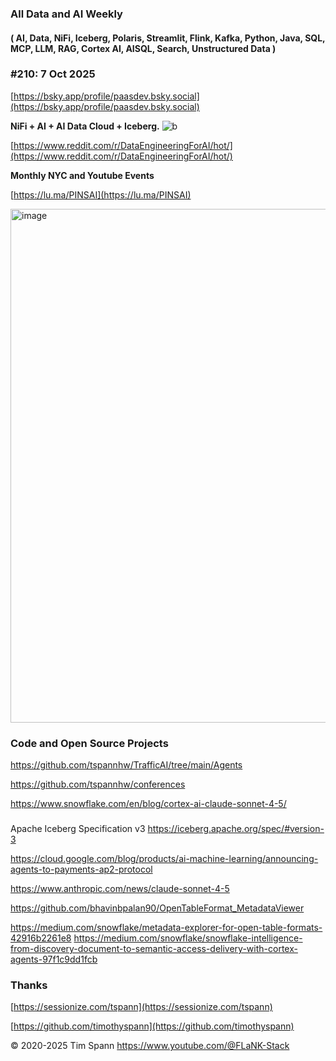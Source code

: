 
###  All Data and AI Weekly 
#### ( AI, Data, NiFi, Iceberg, Polaris, Streamlit, Flink, Kafka, Python, Java, SQL, MCP, LLM, RAG, Cortex AI, AISQL, Search, Unstructured Data )  
### #210: 7 Oct 2025

[https://bsky.app/profile/paasdev.bsky.social](https://bsky.app/profile/paasdev.bsky.social)

**NiFi + AI + AI Data Cloud + Iceberg.**
![b](https://images.credential.net/badge/tiny/g6fomszs_1741624330730_badge.png)

[https://www.reddit.com/r/DataEngineeringForAI/hot/](https://www.reddit.com/r/DataEngineeringForAI/hot/)

**Monthly NYC and Youtube Events**

[https://lu.ma/PINSAI](https://lu.ma/PINSAI)


<img width="1775" height="822" alt="image" src="https://github.com/user-attachments/assets/1bac957b-cce6-4889-896b-ab7fbca27102" />


### Code and Open Source Projects


https://github.com/tspannhw/TrafficAI/tree/main/Agents

https://github.com/tspannhw/conferences

https://www.snowflake.com/en/blog/cortex-ai-claude-sonnet-4-5/



###

Apache Iceberg Specification v3
https://iceberg.apache.org/spec/#version-3


https://cloud.google.com/blog/products/ai-machine-learning/announcing-agents-to-payments-ap2-protocol


https://www.anthropic.com/news/claude-sonnet-4-5

https://github.com/bhavinbpalan90/OpenTableFormat_MetadataViewer

https://medium.com/snowflake/metadata-explorer-for-open-table-formats-42916b2261e8
https://medium.com/snowflake/snowflake-intelligence-from-discovery-document-to-semantic-access-delivery-with-cortex-agents-97f1c9dd1fcb




### Thanks


[https://sessionize.com/tspann](https://sessionize.com/tspann)

[https://github.com/timothyspann](https://github.com/timothyspann)



&copy; 2020-2025 Tim Spann  https://www.youtube.com/@FLaNK-Stack



